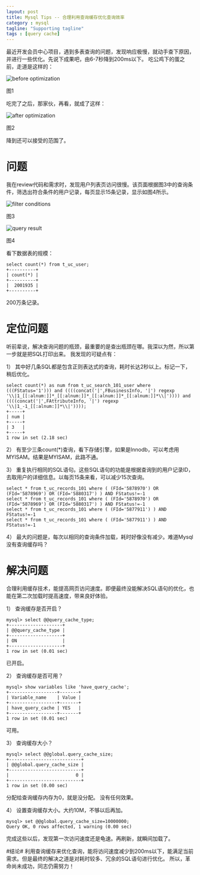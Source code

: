 ```yaml
---
layout: post
title: Mysql Tips -- 合理利用查询缓存优化查询效率
category : mysql
tagline: "Supporting tagline"
tags : [query cache]
---
```


最近开发会员中心项目，遇到多表查询的问题，发现响应极慢，就动手查下原因，并进行一些优化。先说下成果吧，由6-7秒降到200ms以下。
吃公鸡下的蛋之前，走道是这样的：
 
![before optimization](http://spetacular.github.io/images/2015-03-08/before-optimization.png)

图1

吃完了之后，那家伙，再看，就成了这样：
 
![after optimization](http://spetacular.github.io/images/2015-03-08/after-optimization.png)

图2

降到还可以接受的范围了。

# 问题 #
我在review代码和需求时，发现用户列表页访问很慢。该页面根据图3中的查询条件，筛选出符合条件的用户记录，每页显示15条记录，显示如图4所示。
 
![filter conditions](http://spetacular.github.io/images/2015-03-08/filter-conditions.png)

图3

![query result](http://spetacular.github.io/images/2015-03-08/query-result.png)

图4

看下数据表的规模：

	select count(*) from t_uc_user;
	+----------+
	| count(*) |
	+----------+
	|  2001935 | 
	+----------+

 200万条记录。

# 定位问题 #
听前辈说，解决查询问题的瓶颈，最重要的是查出瓶颈在哪。我深以为然，所以第一步就是把SQL打印出来。
我发现的可疑点有：

1） 其中好几条SQL都是包含正则表达式的查询，耗时长达2秒以上。标记一下，稍后优化。

	select count(*) as num from t_uc_search_101_user where (((FStatus='1'))) and ((((concat('|',FBusinessInfo, '|') regexp '\\|1_[[:alnum:]]*_[[:alnum:]]*_[[:alnum:]]*_[[:alnum:]]*\\|')))) and ((((concat('|',FAttributeInfo, '|') regexp '\\|1_-1_[[:alnum:]]*\\|'))));
	+-----+
	| num |
	+-----+
	| 3   | 
	+-----+
	1 row in set (2.18 sec)

2） 有至少三条count(*)查询，看下存储引擎，如果是Innodb，可以考虑用MYISAM。结果是MYISAM，此路不通。



3） 重复执行相同的SQL语句。这些SQL语句的功能是根据查询到的用户记录ID，去取用户的详细信息。以每页15条来看，可以减少15次查询。

	select * from t_uc_records_101 where ( (FId='5878970') OR (FId='5878969') OR (FId='5880317') ) AND FStatus!=-1
	select * from t_uc_records_101 where ( (FId='5878970') OR (FId='5878969') OR (FId='5880317') ) AND FStatus!=-1
	select * from t_uc_records_101 where ( (FId='5877911') ) AND FStatus!=-1
	select * from t_uc_records_101 where ( (FId='5877911') ) AND FStatus!=-1



4） 最大的问题是，每次以相同的查询条件加载，耗时好像没有减少。难道Mysql没有查询缓存吗？

# 解决问题 #

合理利用缓存技术，能提高网页访问速度。即便最终没能解决SQL语句的优化，也能在第二次加载时提高速度，带来良好体验。

1） 查询缓存是否开启？

    mysql> select @@query_cache_type;
	+--------------------+
	| @@query_cache_type |
	+--------------------+
	| ON                 | 
	+--------------------+
	1 row in set (0.01 sec)

 已开启。
 
2） 查询缓存是否可用？

    mysql> show variables like 'have_query_cache';
	+------------------+-------+
	| Variable_name    | Value |
	+------------------+-------+
	| have_query_cache | YES   | 
	+------------------+-------+
	1 row in set (0.01 sec)

 可用。 

3） 查询缓存大小？

    mysql> select @@global.query_cache_size;
	+---------------------------+
	| @@global.query_cache_size |
	+---------------------------+
	|                         0 | 
	+---------------------------+
	1 row in set (0.00 sec)

 分配给查询缓存内存为0，就是没分配。  没有任何效果。

4） 设置查询缓存大小。大约10M，不够以后再加。

    mysql> set @@global.query_cache_size=10000000;
	Query OK, 0 rows affected, 1 warning (0.00 sec)

 完成这些以后，发现第一次访问速度还是龟速。再刷新，就瞬间加载了。

#结论#
利用查询缓存来优化查询，能将访问速度减少到200ms以下，能满足当前需求。但是最终的解决之道是对耗时较多、冗余的SQL语句进行优化。
所以，革命尚未成功，同志仍需努力！
